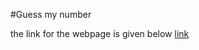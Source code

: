 #Guess my number

the link for the webpage is given below
[link](https://manav-gopal.github.io/guess-the-number/)